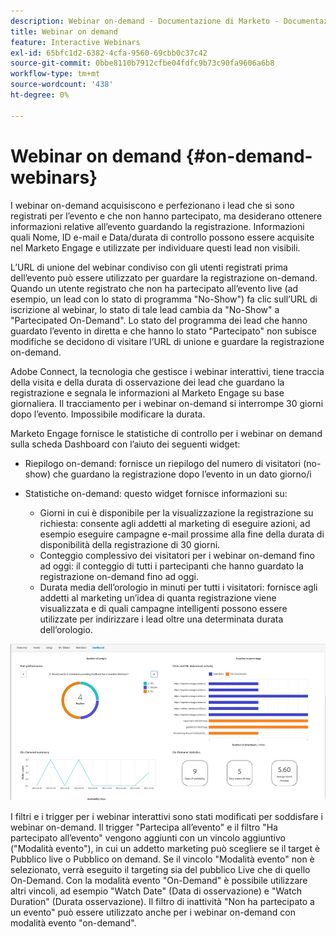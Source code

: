 ```yaml
---
description: Webinar on-demand - Documentazione di Marketo - Documentazione del prodotto
title: Webinar on demand
feature: Interactive Webinars
exl-id: 65bfc1d2-6382-4cfa-9560-69cbb0c37c42
source-git-commit: 0bbe8110b7912cfbe04fdfc9b73c90fa9606a6b8
workflow-type: tm+mt
source-wordcount: '438'
ht-degree: 0%

---
```


# Webinar on demand {#on-demand-webinars}

I webinar on-demand acquisiscono e perfezionano i lead che si sono registrati per l’evento e che non hanno partecipato, ma desiderano ottenere informazioni relative all’evento guardando la registrazione. Informazioni quali Nome, ID e-mail e Data/durata di controllo possono essere acquisite nel Marketo Engage e utilizzate per individuare questi lead non visibili.

L’URL di unione del webinar condiviso con gli utenti registrati prima dell’evento può essere utilizzato per guardare la registrazione on-demand. Quando un utente registrato che non ha partecipato all’evento live (ad esempio, un lead con lo stato di programma &quot;No-Show&quot;) fa clic sull’URL di iscrizione al webinar, lo stato di tale lead cambia da &quot;No-Show&quot; a &quot;Partecipated On-Demand&quot;. Lo stato del programma dei lead che hanno guardato l’evento in diretta e che hanno lo stato &quot;Partecipato&quot; non subisce modifiche se decidono di visitare l’URL di unione e guardare la registrazione on-demand.

Adobe Connect, la tecnologia che gestisce i webinar interattivi, tiene traccia della visita e della durata di osservazione dei lead che guardano la registrazione e segnala le informazioni al Marketo Engage su base giornaliera. Il tracciamento per i webinar on-demand si interrompe 30 giorni dopo l’evento. Impossibile modificare la durata.

Marketo Engage fornisce le statistiche di controllo per i webinar on demand sulla scheda Dashboard con l’aiuto dei seguenti widget:

* Riepilogo on-demand: fornisce un riepilogo del numero di visitatori (no-show) che guardano la registrazione dopo l’evento in un dato giorno/i

* Statistiche on-demand: questo widget fornisce informazioni su:
   * Giorni in cui è disponibile per la visualizzazione la registrazione su richiesta: consente agli addetti al marketing di eseguire azioni, ad esempio eseguire campagne e-mail prossime alla fine della durata di disponibilità della registrazione di 30 giorni.
   * Conteggio complessivo dei visitatori per i webinar on-demand fino ad oggi: il conteggio di tutti i partecipanti che hanno guardato la registrazione on-demand fino ad oggi.
   * Durata media dell’orologio in minuti per tutti i visitatori: fornisce agli addetti al marketing un’idea di quanta registrazione viene visualizzata e di quali campagne intelligenti possono essere utilizzate per indirizzare i lead oltre una determinata durata dell’orologio.

![](assets/on-demand-webinars-1.png)

I filtri e i trigger per i webinar interattivi sono stati modificati per soddisfare i webinar on-demand. Il trigger &quot;Partecipa all’evento&quot; e il filtro &quot;Ha partecipato all’evento&quot; vengono aggiunti con un vincolo aggiuntivo (&quot;Modalità evento&quot;), in cui un addetto marketing può scegliere se il target è Pubblico live o Pubblico on demand. Se il vincolo &quot;Modalità evento&quot; non è selezionato, verrà eseguito il targeting sia del pubblico Live che di quello On-Demand. Con la modalità evento &quot;On-Demand&quot; è possibile utilizzare altri vincoli, ad esempio &quot;Watch Date&quot; (Data di osservazione) e &quot;Watch Duration&quot; (Durata osservazione). Il filtro di inattività &quot;Non ha partecipato a un evento&quot; può essere utilizzato anche per i webinar on-demand con modalità evento &quot;on-demand&quot;.
